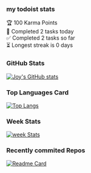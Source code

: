 ### my todoist stats 
<!-- TODO-IST:START -->
🏆  100 Karma Points           
🌸  Completed 2 tasks today           
✅  Completed 2 tasks so far           
⏳  Longest streak is 0 days
<!-- TODO-IST:END -->

### GitHub Stats

[![Joy's GitHub stats](https://github-readme-stats.vercel.app/api?username=Joy-port&count_private=true&show_icons=true&theme=discord_old_blurple)](https://github.com/Joy-port/github-readme-stats)

### Top Languages Card

[![Top Langs](https://github-readme-stats.vercel.app/api/top-langs/?username=Joy-port&layout=compact&langs_count=4&theme=ayu-mirage)](https://github.com/Joy-port/github-readme-stats)

### Week Stats
[![week Stats](https://github-readme-stats.vercel.app/api/wakatime?username=Joy-port&theme=calm)](https://github.com/Joy-port/github-readme-stats)

### Recently commited Repos

[![Readme Card](https://github-readme-stats.vercel.app/api/pin/?username=Joy-port&repo=github-readme-stats&show_icon=true&theme=calm)](https://github.com/Joy-port/github-readme-stats)